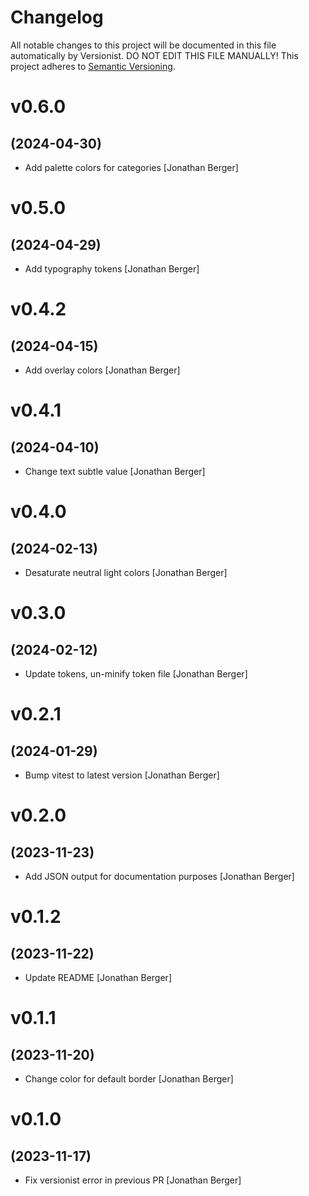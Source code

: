 # Changelog

All notable changes to this project will be documented in this file
automatically by Versionist. DO NOT EDIT THIS FILE MANUALLY!
This project adheres to [Semantic Versioning](http://semver.org/).

# v0.6.0
## (2024-04-30)

* Add palette colors for categories [Jonathan Berger]

# v0.5.0
## (2024-04-29)

* Add typography tokens [Jonathan Berger]

# v0.4.2
## (2024-04-15)

* Add overlay colors [Jonathan Berger]

# v0.4.1
## (2024-04-10)

* Change text subtle value [Jonathan Berger]

# v0.4.0
## (2024-02-13)

* Desaturate neutral light colors [Jonathan Berger]

# v0.3.0
## (2024-02-12)

* Update tokens, un-minify token file [Jonathan Berger]

# v0.2.1
## (2024-01-29)

* Bump vitest to latest version [Jonathan Berger]

# v0.2.0
## (2023-11-23)

* Add JSON output for documentation purposes [Jonathan Berger]

# v0.1.2
## (2023-11-22)

* Update README [Jonathan Berger]

# v0.1.1
## (2023-11-20)

* Change color for default border [Jonathan Berger]

# v0.1.0
## (2023-11-17)

* Fix versionist error in previous PR [Jonathan Berger]
